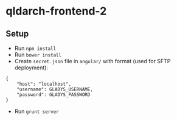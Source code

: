 qldarch-frontend-2
==================

Setup
-----
* Run `npm install`
* Run `bower install`
* Create `secret.json` file in `angular/` with format (used for SFTP deployment):
```
{
    "host": "localhost",
    "username": GLADYS_USERNAME,
    "password": GLADYS_PASSWORD
}
```
* Run `grunt server`
